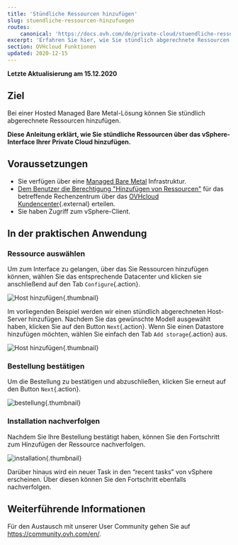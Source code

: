```yaml
---
title: 'Stündliche Ressourcen hinzufügen'
slug: stuendliche-ressourcen-hinzufuegen
routes:
    canonical: 'https://docs.ovh.com/de/private-cloud/stuendliche-ressourcen-hinzufuegen/'
excerpt: 'Erfahren Sie hier, wie Sie stündlich abgerechnete Ressourcen hinzufügen'
section: OVHcloud Funktionen
updated: 2020-12-15
---
```


**Letzte Aktualisierung am 15.12.2020**

## Ziel

Bei einer Hosted Managed Bare Metal-Lösung können Sie stündlich abgerechnete Ressourcen hinzufügen.

**Diese Anleitung erklärt, wie Sie stündliche Ressourcen über das vSphere-Interface Ihrer Private Cloud hinzufügen.**

## Voraussetzungen

- Sie verfügen über eine [Managed Bare Metal](https://www.ovhcloud.com/de/managed-bare-metal/) Infrastruktur.
- [Dem Benutzer die Berechtigung "Hinzufügen von Ressourcen"](../die-rechte-eines-nutzers-aendern/) für das betreffende Rechenzentrum über das [OVHcloud Kundencenter](https://www.ovh.com/auth/?action=gotomanager&from=https://www.ovh.de/&ovhSubsidiary=de){.external} erteilen.
- Sie haben Zugriff zum vSphere-Client.


## In der praktischen Anwendung

### Ressource auswählen

Um zum Interface zu gelangen, über das Sie Ressourcen hinzufügen können, wählen Sie das entsprechende Datacenter und klicken sie anschließend auf den Tab `Configure`{.action}.

![Host hinzufügen](images/addhost_ess_01.png){.thumbnail}

Im vorliegenden Beispiel werden wir einen stündlich abgerechneten Host-Server hinzufügen. Nachdem Sie das gewünschte Modell ausgewählt haben, klicken Sie auf den Button `Next`{.action}. Wenn Sie einen Datastore hinzufügen möchten, wählen Sie einfach den Tab `Add storage`{.action} aus.

![Host hinzufügen](images/addhost_ess_02.png){.thumbnail}


### Bestellung bestätigen

Um die Bestellung zu bestätigen und abzuschließen, klicken Sie erneut auf den Button `Next`{.action}.

![bestellung](images/addhost_ess_03.png){.thumbnail}

### Installation nachverfolgen

Nachdem Sie Ihre Bestellung bestätigt haben, können Sie den Fortschritt zum Hinzufügen der Ressource nachverfolgen.

![installation](images/addhost_ess_04.png){.thumbnail}

Darüber hinaus wird ein neuer Task in den “recent tasks” von vSphere erscheinen. Über diesen können Sie den Fortschritt ebenfalls nachverfolgen.


## Weiterführende Informationen

Für den Austausch mit unserer User Community gehen Sie auf <https://community.ovh.com/en/>.
